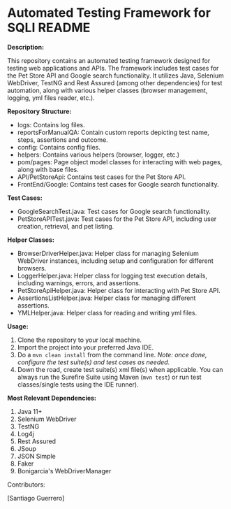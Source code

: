 # **Automated Testing Framework for SQLI README**

**Description:**

This repository contains an automated testing framework designed for testing web applications and APIs. The framework includes test cases for the Pet Store API and Google search functionality. It utilizes Java, Selenium WebDriver, TestNG and Rest Assured (among other dependencies) for test automation, along with various helper classes (browser management, logging, yml files reader, etc.).

**Repository Structure:**

- logs: Contains log files.
- reportsForManualQA: Contain custom reports depicting test name, steps, assertions and outcome.
- config: Contains config files.
- helpers: Contains various helpers (browser, logger, etc.)
- pom/pages: Page object model classes for interacting with web pages, along with base files.
- API/PetStoreApi: Contains test cases for the Pet Store API.
- FrontEnd/Google: Contains test cases for Google search functionality.

**Test Cases:**

- GoogleSearchTest.java: Test cases for Google search functionality.
- PetStoreAPITest.java: Test cases for the Pet Store API, including user creation, retrieval, and pet listing.

**Helper Classes:**

- BrowserDriverHelper.java: Helper class for managing Selenium WebDriver instances, including setup and configuration for different browsers.
- LoggerHelper.java: Helper class for logging test execution details, including warnings, errors, and assertions.
- PetStoreApiHelper.java: Helper class for interacting with Pet Store API.
- AssertionsListHelper.java: Helper class for managing different assertions.
- YMLHelper.java: Helper class for reading and writing yml files.

**Usage:**
1) Clone the repository to your local machine.
2) Import the project into your preferred Java IDE.
3) Do a `mvn clean install` from the command line. _Note: once done, configure the test suite(s) and test cases as needed._
4) Down the road, create test suite(s) xml file(s) when applicable. You can always run the Surefire Suite using Maven (`mvn test`) or run test classes/single tests using the IDE runner).

**Most Relevant Dependencies:**

1) Java 11+
2) Selenium WebDriver
3) TestNG
4) Log4j
5) Rest Assured
6) JSoup
7) JSON Simple
8) Faker
9) Bonigarcia's WebDriverManager

Contributors:

[Santiago Guerrero]